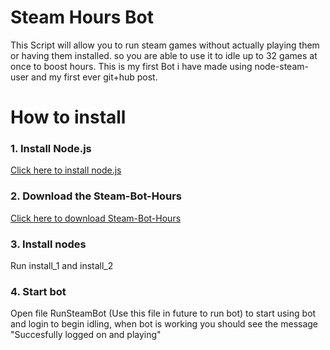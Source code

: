 # Steam Hours Bot
This Script will allow you to run steam games without actually playing them or having them installed. so you are able to use it to idle up to 32 games at once to boost hours. This is my first Bot i have made using node-steam-user and my first ever git+hub post.

# How to install
### 1. Install Node.js
[Click here to install node.js](https://nodejs.org/en/download/)
### 2. Download the Steam-Bot-Hours
[Click here to download Steam-Bot-Hours](https://github.com/goodjonte/Steam-Bot-Hours/archive/master.zip)
### 3. Install nodes
Run install_1 and install_2
### 4. Start bot
Open file RunSteamBot (Use this file in future to run bot) to start using bot and login to begin idling, when bot is working you should see the message "Succesfully logged on and playing"
